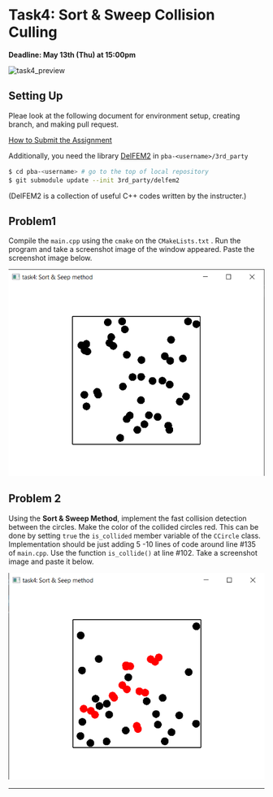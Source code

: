 # Task4: Sort & Sweep Collision Culling

**Deadline: May 13th (Thu) at 15:00pm**

![task4_preview](task4_preview.png)

## Setting Up

Pleae look at the following document for environment setup, creating branch, and making pull request.

[How to Submit the Assignment](../doc/submit.md)

Additionally, you need the library [DelFEM2](https://github.com/nobuyuki83/delfem2) in `pba-<username>/3rd_party` 

```bash
$ cd pba-<username> # go to the top of local repository
$ git submodule update --init 3rd_party/delfem2
```

(DelFEM2 is a collection of useful C++ codes written by the instructer.)



## Problem1

Compile the `main.cpp` using the `cmake` on the `CMakeLists.txt` . Run the program and take a screenshot image of the window appeared. Paste the screenshot image below.

![task4_1](task4_1.png)


## Problem 2

Using the **Sort & Sweep Method**, implement the fast collision detection between the circles. Make the color of the collided circles  red. This can be done by setting `true` the `is_collided` member variable of the `CCircle` class. Implementation should be just adding 5 -10 lines of code around line #135 of `main.cpp`.  Use the function `is_collide()` at line #102. Take a screenshot image and paste it below. 

![task4_1](task4_2.png)





----









